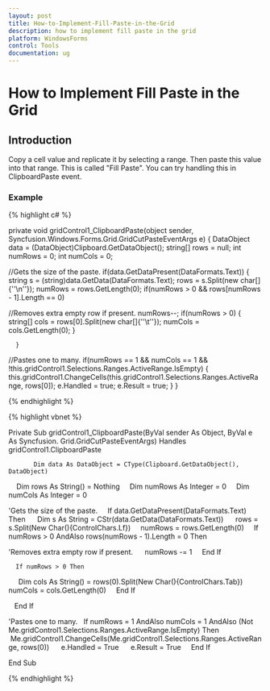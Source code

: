 ```yaml
---
layout: post
title: How-to-Implement-Fill-Paste-in-the-Grid
description: how to implement fill paste in the grid
platform: WindowsForms
control: Tools
documentation: ug
---
```


# How to Implement Fill Paste in the Grid

## Introduction

Copy a cell value and replicate it by selecting a range. Then paste this value into that range. This is called "Fill Paste". You can try handling this in ClipboardPaste event.

### Example

{% highlight c# %}



private void gridControl1_ClipboardPaste(object sender, Syncfusion.Windows.Forms.Grid.GridCutPasteEventArgs e)
{
      DataObject data = (DataObject)Clipboard.GetDataObject();
      string[] rows = null;
      int numRows = 0;
      int numCols = 0;


//Gets the size of the paste.
      if(data.GetDataPresent(DataFormats.Text))
      {
          string s = (string)data.GetData(DataFormats.Text);
          rows = s.Split(new char[]{''\n''});
          numRows = rows.GetLength(0);
          if(numRows > 0 && rows[numRows - 1].Length == 0)



//Removes extra empty row if present.
          numRows--; 
          if(numRows > 0)
          {
                   string[] cols = rows[0].Split(new char[]{''\t''});
                   numCols = cols.GetLength(0);
          }

      }


//Pastes one to many.
     if(numRows == 1 && numCols == 1 && !this.gridControl1.Selections.Ranges.ActiveRange.IsEmpty)
     {
          this.gridControl1.ChangeCells(this.gridControl1.Selections.Ranges.ActiveRange,
          rows[0]);
          e.Handled = true;
          e.Result = true;
     }
}

{% endhighlight  %}

{% highlight vbnet %}



Private Sub gridControl1_ClipboardPaste(ByVal sender As Object, ByVal e As Syncfusion. Grid.GridCutPasteEventArgs) Handles gridControl1.ClipboardPaste

           Dim data As DataObject = CType(Clipboard.GetDataObject(), DataObject)
           Dim rows As String() = Nothing
           Dim numRows As Integer = 0
           Dim numCols As Integer = 0


'Gets the size of the paste.
           If data.GetDataPresent(DataFormats.Text) Then
           Dim s As String = CStr(data.GetData(DataFormats.Text))
           rows = s.Split(New Char(){ControlChars.Lf})
           numRows = rows.GetLength(0)
           If numRows > 0 AndAlso rows(numRows - 1).Length = 0 Then



'Removes extra empty row if present.
                numRows -= 1 
           End If

      If numRows > 0 Then
          Dim cols As String() = rows(0).Split(New Char(){ControlChars.Tab})
          numCols = cols.GetLength(0)
     End If

   End If


'Pastes one to many.
  If numRows = 1 AndAlso numCols = 1 AndAlso (Not Me.gridControl1.Selections.Ranges.ActiveRange.IsEmpty) Then
      Me.gridControl1.ChangeCells(Me.gridControl1.Selections.Ranges.ActiveRange, rows(0))
      e.Handled = True
      e.Result = True
    End If

End Sub


{% endhighlight  %}
